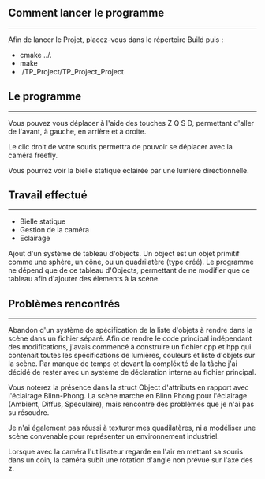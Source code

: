 ## Comment lancer le programme 
---
Afin de lancer le Projet, placez-vous dans le répertoire Build puis :

- cmake ../.
- make
- ./TP_Project/TP_Project_Project 


## Le programme 
---
Vous pouvez vous déplacer à l'aide des touches Z Q S D, permettant d'aller de l'avant, à gauche, en arrière et à droite.

Le clic droit de votre souris permettra de pouvoir se déplacer avec la caméra freefly. 

Vous pourrez voir la bielle statique eclairée par une lumière directionnelle. 

## Travail effectué 
---
- Bielle statique
- Gestion de la caméra
- Eclairage

Ajout d'un système de tableau d'objects. Un object est un objet primitif comme une sphère, un cône, ou un quadrilatère (type créé). Le programme ne dépend que de ce tableau d'Objects, permettant de ne modifier que ce tableau afin d'ajouter des élements à la scène.

## Problèmes rencontrés
---
Abandon d'un système de spécification de la liste d'objets à rendre dans la scène dans un fichier séparé. Afin de rendre le code principal indépendant des modifications, j'avais commencé à construire un fichier cpp et hpp qui contenait toutes les spécifications de lumières, couleurs et liste d'objets sur la scène. Par manque de temps et devant la compléxité de la tâche j'ai décidé de rester avec un système de déclaration interne au fichier principal.

Vous noterez la présence dans la struct Object d'attributs en rapport avec l'éclairage Blinn-Phong. La scène marche en Blinn Phong pour l'éclairage (Ambient, Diffus, Speculaire), mais rencontre des problèmes que je n'ai pas su résoudre. 

Je n'ai également pas réussi à texturer mes quadilatères, ni a modéliser une scène convenable pour représenter un environnement industriel. 

Lorsque avec la caméra l'utilisateur regarde en l'air en mettant sa souris dans un coin, la caméra subit une rotation d'angle non prévue sur l'axe des z. 